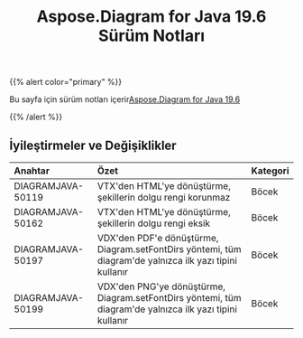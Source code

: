 ﻿---
title: Aspose.Diagram for Java 19.6 Sürüm Notları
type: docs
weight: 70
url: /tr/java/aspose-diagram-for-java-19-6-release-notes/
---
{{% alert color="primary" %}} 

Bu sayfa için sürüm notları içerir[Aspose.Diagram for Java 19.6](https://docs.aspose.com/diagram/java/aspose-diagram-for-java-19-6-release-notes/)

{{% /alert %}} 
## **İyileştirmeler ve Değişiklikler**

|**Anahtar**|**Özet**|**Kategori**|
|:- |:- |:- |
|DIAGRAMJAVA-50119|VTX'den HTML'ye dönüştürme, şekillerin dolgu rengi korunmaz|Böcek|
|DIAGRAMJAVA-50162|VTX'den HTML'ye dönüştürme, şekillerin dolgu rengi eksik|Böcek|
|DIAGRAMJAVA-50197|VDX'den PDF'e dönüştürme, Diagram.setFontDirs yöntemi, tüm diagram'de yalnızca ilk yazı tipini kullanır|Böcek|
|DIAGRAMJAVA-50199|VDX'den PNG'ye dönüştürme, Diagram.setFontDirs yöntemi, tüm diagram'de yalnızca ilk yazı tipini kullanır|Böcek|

